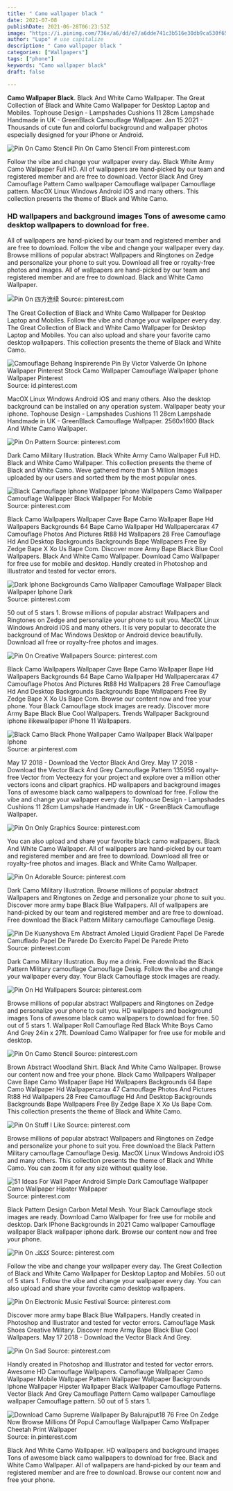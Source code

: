 ```yaml
---
title: " Camo wallpaper black "
date: 2021-07-08
publishDate: 2021-06-28T06:23:53Z
image: "https://i.pinimg.com/736x/a6/dd/e7/a6dde741c3b516e30db9ca530f6574bb.jpg"
author: "Lupo" # use capitalize
description: " Camo wallpaper black "
categories: ["Wallpapers"]
tags: ["phone"]
keywords: "Camo wallpaper black"
draft: false

---
```



**Camo Wallpaper Black**. Black And White Camo Wallpaper. The Great Collection of Black and White Camo Wallpaper for Desktop Laptop and Mobiles. Tophouse Design - Lampshades Cushions 11 28cm Lampshade Handmade in UK - GreenBlack Camouflage Wallpaper. Jan 15 2021 - Thousands of cute fun and colorful background and wallpaper photos especially designed for your iPhone or Android.

![Pin On Camo Stencil](https://i.pinimg.com/originals/1e/55/ce/1e55ce519e620218908ae7f885e22178.jpg "Pin On Camo Stencil")
Pin On Camo Stencil From pinterest.com


Follow the vibe and change your wallpaper every day. Black White Army Camo Wallpaper Full HD. All of wallpapers are hand-picked by our team and registered member and are free to download. Vector Black And Grey Camouflage Pattern Camo wallpaper Camouflage wallpaper Camouflage pattern. MacOX Linux Windows Android iOS and many others. This collection presents the theme of Black and White Camo.

### HD wallpapers and background images Tons of awesome camo desktop wallpapers to download for free.

All of wallpapers are hand-picked by our team and registered member and are free to download. Follow the vibe and change your wallpaper every day. Browse millions of popular abstract Wallpapers and Ringtones on Zedge and personalize your phone to suit you. Download all free or royalty-free photos and images. All of wallpapers are hand-picked by our team and registered member and are free to download. Black and White Camo Wallpaper.


![Pin On 四方连续](https://i.pinimg.com/originals/96/25/5c/96255c988abf9725995edf769546d06d.jpg "Pin On 四方连续")
Source: pinterest.com

The Great Collection of Black and White Camo Wallpaper for Desktop Laptop and Mobiles. Follow the vibe and change your wallpaper every day. The Great Collection of Black and White Camo Wallpaper for Desktop Laptop and Mobiles. You can also upload and share your favorite camo desktop wallpapers. This collection presents the theme of Black and White Camo.

![Camouflage Behang Inspirerende Pin By Victor Valverde On Iphone Wallpaper Pinterest Stock Camo Wallpaper Camouflage Wallpaper Iphone Wallpaper Pinterest](https://i.pinimg.com/736x/bf/02/31/bf0231c8bac77d274872f1690f00d65f.jpg "Camouflage Behang Inspirerende Pin By Victor Valverde On Iphone Wallpaper Pinterest Stock Camo Wallpaper Camouflage Wallpaper Iphone Wallpaper Pinterest")
Source: id.pinterest.com

MacOX Linux Windows Android iOS and many others. Also the desktop background can be installed on any operation system. Wallpaper beaty your iphone. Tophouse Design - Lampshades Cushions 11 28cm Lampshade Handmade in UK - GreenBlack Camouflage Wallpaper. 2560x1600 Black And White Camo Wallpaper.

![Pin On Pattern](https://i.pinimg.com/originals/ac/11/5d/ac115d08cc2f2a322b2148b7f8f7f432.jpg "Pin On Pattern")
Source: pinterest.com

Dark Camo Military Illustration. Black White Army Camo Wallpaper Full HD. Black and White Camo Wallpaper. This collection presents the theme of Black and White Camo. Weve gathered more than 5 Million Images uploaded by our users and sorted them by the most popular ones.

![Black Camouflage Iphone Wallpaper Iphone Wallpapers Camo Wallpaper Camouflage Wallpaper Black Wallpaper For Mobile](https://i.pinimg.com/originals/d7/5c/f0/d75cf067bd2cc3248fc9975f2ecf107c.jpg "Black Camouflage Iphone Wallpaper Iphone Wallpapers Camo Wallpaper Camouflage Wallpaper Black Wallpaper For Mobile")
Source: pinterest.com

Black Camo Wallpapers Wallpaper Cave Bape Camo Wallpaper Bape Hd Wallpapers Backgrounds 64 Bape Camo Wallpaper Hd Wallpapercarax 47 Camouflage Photos And Pictures Rt88 Hd Wallpapers 28 Free Camouflage Hd And Desktop Backgrounds Backgrounds Bape Wallpapers Free By Zedge Bape X Xo Us Bape Com. Discover more Army Bape Black Blue Cool Wallpapers. Black And White Camo Wallpaper. Download Camo Wallpaper for free use for mobile and desktop. Handly created in Photoshop and Illustrator and tested for vector errors.

![Dark Iphone Backgrounds Camo Wallpaper Camouflage Wallpaper Black Wallpaper Iphone Dark](https://i.pinimg.com/originals/d0/75/c2/d075c24c0836b43a2c0ba2ed43e8a030.jpg "Dark Iphone Backgrounds Camo Wallpaper Camouflage Wallpaper Black Wallpaper Iphone Dark")
Source: pinterest.com

50 out of 5 stars 1. Browse millions of popular abstract Wallpapers and Ringtones on Zedge and personalize your phone to suit you. MacOX Linux Windows Android iOS and many others. It is very popular to decorate the background of Mac Windows Desktop or Android device beautifully. Download all free or royalty-free photos and images.

![Pin On Creative Wallpapers](https://i.pinimg.com/736x/e0/1a/3f/e01a3f7ec27324fcbaea2aedacce2075.jpg "Pin On Creative Wallpapers")
Source: pinterest.com

Black Camo Wallpapers Wallpaper Cave Bape Camo Wallpaper Bape Hd Wallpapers Backgrounds 64 Bape Camo Wallpaper Hd Wallpapercarax 47 Camouflage Photos And Pictures Rt88 Hd Wallpapers 28 Free Camouflage Hd And Desktop Backgrounds Backgrounds Bape Wallpapers Free By Zedge Bape X Xo Us Bape Com. Browse our content now and free your phone. Your Black Camouflage stock images are ready. Discover more Army Bape Black Blue Cool Wallpapers. Trends Wallpaper Background iphone ilikewallpaper iPhone 11 Wallpapers.

![Black Camo Black Phone Wallpaper Camo Wallpaper Black Wallpaper Iphone](https://i.pinimg.com/originals/78/60/fc/7860fcef5b6cb51f675090ce58dcd050.jpg "Black Camo Black Phone Wallpaper Camo Wallpaper Black Wallpaper Iphone")
Source: ar.pinterest.com

May 17 2018 - Download the Vector Black And Grey. May 17 2018 - Download the Vector Black And Grey Camouflage Pattern 135956 royalty-free Vector from Vecteezy for your project and explore over a million other vectors icons and clipart graphics. HD wallpapers and background images Tons of awesome black camo wallpapers to download for free. Follow the vibe and change your wallpaper every day. Tophouse Design - Lampshades Cushions 11 28cm Lampshade Handmade in UK - GreenBlack Camouflage Wallpaper.

![Pin On Only Graphics](https://i.pinimg.com/736x/ef/67/a9/ef67a9ff37898c5cf645ff0928dd82ed.jpg "Pin On Only Graphics")
Source: pinterest.com

You can also upload and share your favorite black camo wallpapers. Black And White Camo Wallpaper. All of wallpapers are hand-picked by our team and registered member and are free to download. Download all free or royalty-free photos and images. Black and White Camo Wallpaper.

![Pin On Adorable](https://i.pinimg.com/736x/8e/4c/06/8e4c0691056707e8f77bb21ee1c5b9ae.jpg "Pin On Adorable")
Source: pinterest.com

Dark Camo Military Illustration. Browse millions of popular abstract Wallpapers and Ringtones on Zedge and personalize your phone to suit you. Discover more army bape Black Blue Wallpapers. All of wallpapers are hand-picked by our team and registered member and are free to download. Free download the Black Pattern Military camouflage Camouflage Desig.

![Pin De Kuanyshova Em Abstract Amoled Liquid Gradient Papel De Parede Camuflado Papel De Parede Do Exercito Papel De Parede Preto](https://i.pinimg.com/originals/aa/cd/63/aacd6386baf3b6e9c0cd5392cdaa02db.jpg "Pin De Kuanyshova Em Abstract Amoled Liquid Gradient Papel De Parede Camuflado Papel De Parede Do Exercito Papel De Parede Preto")
Source: pinterest.com

Dark Camo Military Illustration. Buy me a drink. Free download the Black Pattern Military camouflage Camouflage Desig. Follow the vibe and change your wallpaper every day. Your Black Camouflage stock images are ready.

![Pin On Hd Wallpapers](https://i.pinimg.com/originals/80/1f/0b/801f0b350f7217acbed65a915e1991eb.jpg "Pin On Hd Wallpapers")
Source: pinterest.com

Browse millions of popular abstract Wallpapers and Ringtones on Zedge and personalize your phone to suit you. HD wallpapers and background images Tons of awesome black camo wallpapers to download for free. 50 out of 5 stars 1. Wallpaper Roll Camouflage Red Black White Boys Camo And Grey 24in x 27ft. Download Camo Wallpaper for free use for mobile and desktop.

![Pin On Camo Stencil](https://i.pinimg.com/originals/1e/55/ce/1e55ce519e620218908ae7f885e22178.jpg "Pin On Camo Stencil")
Source: pinterest.com

Brown Abstract Woodland Shirt. Black And White Camo Wallpaper. Browse our content now and free your phone. Black Camo Wallpapers Wallpaper Cave Bape Camo Wallpaper Bape Hd Wallpapers Backgrounds 64 Bape Camo Wallpaper Hd Wallpapercarax 47 Camouflage Photos And Pictures Rt88 Hd Wallpapers 28 Free Camouflage Hd And Desktop Backgrounds Backgrounds Bape Wallpapers Free By Zedge Bape X Xo Us Bape Com. This collection presents the theme of Black and White Camo.

![Pin On Stuff I Like](https://i.pinimg.com/736x/b8/df/be/b8dfbe6ce72113982a740c044b98c0a0.jpg "Pin On Stuff I Like")
Source: pinterest.com

Browse millions of popular abstract Wallpapers and Ringtones on Zedge and personalize your phone to suit you. Free download the Black Pattern Military camouflage Camouflage Desig. MacOX Linux Windows Android iOS and many others. This collection presents the theme of Black and White Camo. You can zoom it for any size without quality lose.

![51 Ideas For Wall Paper Android Simple Dark Camouflage Wallpaper Camo Wallpaper Hipster Wallpaper](https://i.pinimg.com/474x/05/fd/3b/05fd3ba5d13a9993f5752a4e6337e0fe.jpg "51 Ideas For Wall Paper Android Simple Dark Camouflage Wallpaper Camo Wallpaper Hipster Wallpaper")
Source: pinterest.com

Black Pattern Design Carbon Metal Mesh. Your Black Camouflage stock images are ready. Download Camo Wallpaper for free use for mobile and desktop. Dark IPhone Backgrounds in 2021 Camo wallpaper Camouflage wallpaper Black wallpaper iphone dark. Browse our content now and free your phone.

![Pin On كككك](https://i.pinimg.com/originals/b5/25/f9/b525f9001bb22a493ed27b88b164e069.png "Pin On كككك")
Source: pinterest.com

Follow the vibe and change your wallpaper every day. The Great Collection of Black and White Camo Wallpaper for Desktop Laptop and Mobiles. 50 out of 5 stars 1. Follow the vibe and change your wallpaper every day. You can also upload and share your favorite camo desktop wallpapers.

![Pin On Electronic Music Festival](https://i.pinimg.com/736x/f2/b3/4a/f2b34aa91674e6d1dc8796d244b20f9c.jpg "Pin On Electronic Music Festival")
Source: pinterest.com

Discover more army bape Black Blue Wallpapers. Handly created in Photoshop and Illustrator and tested for vector errors. Camouflage Mask Shoes Creative Military. Discover more Army Bape Black Blue Cool Wallpapers. May 17 2018 - Download the Vector Black And Grey.

![Pin On Sad](https://i.pinimg.com/originals/64/e3/8a/64e38aa2173986afa7cf13781016acb6.jpg "Pin On Sad")
Source: pinterest.com

Handly created in Photoshop and Illustrator and tested for vector errors. Awesome HD Camouflage Wallpapers. Camoflauge Wallpaper Camo Wallpaper Mobile Wallpaper Pattern Wallpaper Wallpaper Backgrounds Iphone Wallpaper Hipster Wallpaper Black Wallpaper Camouflage Patterns. Vector Black And Grey Camouflage Pattern Camo wallpaper Camouflage wallpaper Camouflage pattern. 50 out of 5 stars 1.

![Download Camo Supreme Wallpaper By Balurajput18 76 Free On Zedge Now Browse Millions Of Popul Camouflage Wallpaper Camo Wallpaper Cheetah Print Wallpaper](https://i.pinimg.com/736x/a6/dd/e7/a6dde741c3b516e30db9ca530f6574bb.jpg "Download Camo Supreme Wallpaper By Balurajput18 76 Free On Zedge Now Browse Millions Of Popul Camouflage Wallpaper Camo Wallpaper Cheetah Print Wallpaper")
Source: in.pinterest.com

Black And White Camo Wallpaper. HD wallpapers and background images Tons of awesome black camo wallpapers to download for free. Black and White Camo Wallpaper. All of wallpapers are hand-picked by our team and registered member and are free to download. Browse our content now and free your phone.

